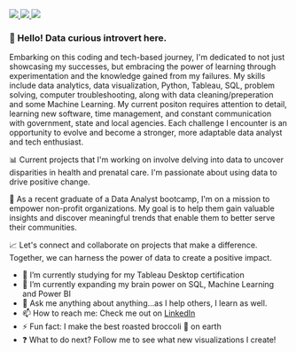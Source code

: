 
<div id="badges">
  <a href="https://www.linkedin.com/in/julyndav/">
    <img src="https://img.shields.io/badge/julyndav-white?style=plastic&logo=linkedin&logoColor=white&labelColor=blue&color=blue&cacheSeconds=3600&link=https%3A%2F%2Fwww.linkedin.com%2Fin%2Fjulyndav%2F)"/>
  </a>
  <a href="https://www.kaggle.com/julyndav/code">
    <img src="https://img.shields.io/badge/julyndav-white?style=plastic&logo=kaggle&logoColor=white&label=my%20kaggle&labelColor=black&color=black&cacheSeconds=3600&link=https%3A%2F%2Fwww.kaggle.com%2Fjulyndav%2Fcode"/>
  </a>
 <a href="mailto:julynda@proton.me">
    <img src="https://img.shields.io/badge/Email-ProtonMail-8B89CC?style=plastic&logo=protonmail" />
  </a>
</div>




### 👋 Hello! Data curious introvert here.

Embarking on this coding and tech-based journey, I'm dedicated to not just showcasing my successes, but embracing the power of learning through experimentation and the knowledge gained from my failures. My skills include data analytics, data visualization, Python, Tableau, SQL, problem solving, computer troubleshooting, along with data cleaning/preperation and some Machine Learning. My current positon requires attention to detail, learning new software, time management, and constant communication with government, state and local agencies. Each challenge I encounter is an opportunity to evolve and become a stronger, more adaptable data analyst and tech enthusiast.

📊 Current projects that I'm working on involve delving into data to uncover disparities in health and prenatal care. I'm passionate about using data to drive positive change.

🚀 As a recent graduate of a Data Analyst bootcamp, I'm on a mission to empower non-profit organizations. My goal is to help them gain valuable insights and discover 
meaningful trends that enable them to better serve their communities.

📈 Let's connect and collaborate on projects that make a difference. Together, we can harness the power of data to create a positive impact.

- 📝 I’m currently studying for my Tableau Desktop certification
- 🧠 I’m currently expanding my brain power on SQL, Machine Learning and Power BI
- 💬 Ask me anything about anything...as I help others, I learn as well.
- 📫 How to reach me: Check me out on <a href="https://www.linkedin.com/in/julyndav/">LinkedIn</a>
- ⚡ Fun fact: I make the best roasted broccoli 🥦 on earth
- ❓ What to do next? Follow me to see what new visualizations I create!
